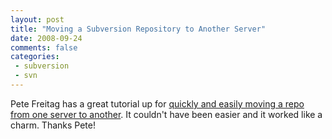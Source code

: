 ```yaml
---
layout: post
title: "Moving a Subversion Repository to Another Server"
date: 2008-09-24
comments: false
categories:
 - subversion
 - svn
---
```

Pete Freitag has a great tutorial up for [quickly and easily moving a repo
from one server to another](http://www.petefreitag.com/item/665.cfm). It
couldn't have been easier and it worked like a charm. Thanks Pete!

